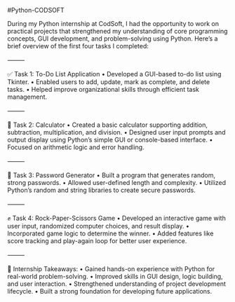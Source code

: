 #Python-CODSOFT

During my Python internship at CodSoft, I had the opportunity to work on practical projects that strengthened my understanding of core programming concepts, GUI development, and problem-solving using Python. Here’s a brief overview of the first four tasks I completed:

⸻

✅ Task 1: To-Do List Application
	•	Developed a GUI-based to-do list using Tkinter.
	•	Enabled users to add, update, mark as complete, and delete tasks.
	•	Helped improve organizational skills through efficient task management.

⸻

🧮 Task 2: Calculator
	•	Created a basic calculator supporting addition, subtraction, multiplication, and division.
	•	Designed user input prompts and output display using Python’s simple GUI or console-based interface.
	•	Focused on arithmetic logic and error handling.

⸻

🔐 Task 3: Password Generator
	•	Built a program that generates random, strong passwords.
	•	Allowed user-defined length and complexity.
	•	Utilized Python’s random and string libraries to create secure passwords.

⸻

✊ Task 4: Rock-Paper-Scissors Game
	•	Developed an interactive game with user input, randomized computer choices, and result display.
	•	Incorporated game logic to determine the winner.
	•	Added features like score tracking and play-again loop for better user experience.

⸻

🧠 Internship Takeaways:
	•	Gained hands-on experience with Python for real-world problem-solving.
	•	Improved skills in GUI design, logic building, and user interaction.
	•	Strengthened understanding of project development lifecycle.
	•	Built a strong foundation for developing future applications.
